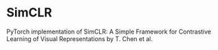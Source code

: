 # SimCLR
PyTorch implementation of SimCLR: A Simple Framework for Contrastive Learning of Visual Representations by T. Chen et al.
